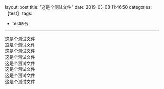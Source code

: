 layout: post
title: "这是个测试文件"
date: 2019-03-08 11:46:50
categories: 【test】
tags:
- test命令
---

这是个测试文件  
这是个测试文件  
这是个测试文件  
这是个测试文件  
这是个测试文件  
这是个测试文件  
这是个测试文件  
这是个测试文件  




<!-- more -->
